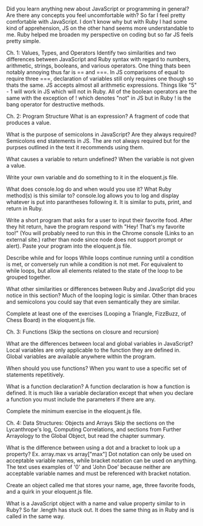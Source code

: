Did you learn anything new about JavaScript or programming in general?
Are there any concepts you feel uncomfortable with?
So far I feel pretty comfortable with JavaScript.  I don't know why but with Ruby I had some kind of apprehension, JS on the other hand seems more understandable to me.  Ruby helped me broaden my perspective on coding but so far JS feels pretty simple.

Ch. 1: Values, Types, and Operators
Identify two similarities and two differences between JavaScript and Ruby syntax with regard to numbers, arithmetic, strings, booleans, and various operators.
One thing thats been notably annoying thus far is == and ===.  In JS comparisons of equal to require three ===, declaration of variables still only requires one though so thats the same.  JS accepts almost all arithmetic expressions.  Things like "5" - 1 will work in JS which will not in Ruby.  All of the boolean operators are the same with the exception of ! which denotes "not" in JS but in Ruby ! is the bang operator for destructive methods.

Ch. 2: Program Structure
What is an expression?
A fragment of code that produces a value.

What is the purpose of semicolons in JavaScript? Are they always required?
Semicolons end statements in JS. The are not always required but for the purpses outlined in the text it recommends using them.

What causes a variable to return undefined?
When the variable is not given a value.

Write your own variable and do something to it in the eloquent.js file.

What does console.log do and when would you use it? What Ruby method(s) is this similar to?
console.log allows you to log and display whatever is put into parantheses following it.  It is similar to puts, print, and return in Ruby.

Write a short program that asks for a user to input their favorite food. After they hit return, have the program respond with "Hey! That's my favorite too!" (You will probably need to run this in the Chrome console (Links to an external site.) rather than node since node does not support prompt or alert). Paste your program into the eloquent.js file.


Describe while and for loops
While loops continue running until a condition is met, or conversely run while a condition is not met.  For equivalent to while loops, but allow all elements related to the state of the loop to be grouped together.

What other similarities or differences between Ruby and JavaScript did you notice in this section?
Much of the looping logic is similar.  Other than braces and semicolons you could say that even semantically they are similar.

Complete at least one of the exercises (Looping a Triangle, FizzBuzz, of Chess Board) in the eloquent.js file.


Ch. 3: Functions (Skip the sections on closure and recursion)

What are the differences between local and global variables in JavaScript?
Local variables are only applicable to the function they are defined in.  Global variables are available anywhere within the program.

When should you use functions?
When you want to use a specific set of statements repetitively.

What is a function declaration?
A function declaration is how a function is defined.  It is much like a variable declaration except that when you declare a function you must include the parameters if there are any.

Complete the minimum exercise in the eloquent.js file.


Ch. 4: Data Structures: Objects and Arrays
Skip the sections on the Lycanthrope's log, Computing Correlations, and sections from Further Arrayology to the Global Object, but read the chapter summary.

What is the difference between using a dot and a bracket to look up a property? Ex. array.max vs array["max"]
Dot notation can only be used on acceptable variable names, while bracket notation can be used on anything.  The text uses examples of '0' and 'John Doe' because neither are acceptable variable names and must be referenced with bracket notation.

Create an object called me that stores your name, age, three favorite foods, and a quirk in your eloquent.js file.

What is a JavaScript object with a name and value property similar to in Ruby?
So far .length has stuck out.  It does the same thing as in Ruby and is called in the same way.